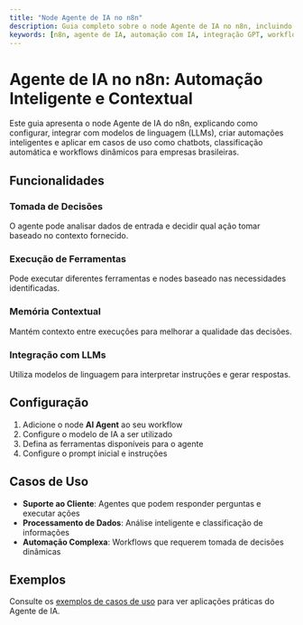 ```yaml
---
title: "Node Agente de IA no n8n"
description: Guia completo sobre o node Agente de IA no n8n, incluindo configuração, casos de uso e integração com LLMs.
keywords: [n8n, agente de IA, automação com IA, integração GPT, workflow inteligente, chatbot n8n, tomada de decisão, IA contextual]
---
```


# Agente de IA no n8n: Automação Inteligente e Contextual

Este guia apresenta o node Agente de IA do n8n, explicando como configurar, integrar com modelos de linguagem (LLMs), criar automações inteligentes e aplicar em casos de uso como chatbots, classificação automática e workflows dinâmicos para empresas brasileiras.

## Funcionalidades

### Tomada de Decisões
O agente pode analisar dados de entrada e decidir qual ação tomar baseado no contexto fornecido.

### Execução de Ferramentas
Pode executar diferentes ferramentas e nodes baseado nas necessidades identificadas.

### Memória Contextual
Mantém contexto entre execuções para melhorar a qualidade das decisões.

### Integração com LLMs
Utiliza modelos de linguagem para interpretar instruções e gerar respostas.

## Configuração

1. Adicione o node **AI Agent** ao seu workflow
2. Configure o modelo de IA a ser utilizado
3. Defina as ferramentas disponíveis para o agente
4. Configure o prompt inicial e instruções

## Casos de Uso

- **Suporte ao Cliente**: Agentes que podem responder perguntas e executar ações
- **Processamento de Dados**: Análise inteligente e classificação de informações
- **Automação Complexa**: Workflows que requerem tomada de decisões dinâmicas

## Exemplos

Consulte os [exemplos de casos de uso](/advanced-ai/exemplos-casos/) para ver aplicações práticas do Agente de IA. 